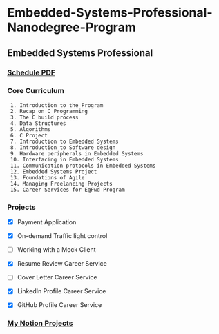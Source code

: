 # Embedded-Systems-Professional-Nanodegree-Program
## Embedded Systems Professional
### [Schedule PDF](https://drive.google.com/file/d/13_fVuwgbhx2a5_Le9_0hy9-sOP0bD_HB/view?usp=sharing)
   
   ### Core Curriculum
     1. Introduction to the Program
     2. Recap on C Programming
     3. The C build process
     4. Data Structures
     5. Algorithms
     6. C Project
     7. Introduction to Embedded Systems
     8. Introduction to Software design
     9. Hardware peripherals in Embedded Systems
     10. Interfacing in Embedded Systems
     11. Communication protocols in Embedded Systems
     12. Embedded Systems Project
     13. Foundations of Agile
     14. Managing Freelancing Projects
     15. Career Services for EgFwd Program


  ### Projects
   - [x] Payment Application
   - [x] On-demand Traffic light control
   - [ ] Working with a Mock Client
   - [x] Resume Review Career Service
   - [ ] Cover Letter Career Service
   - [x] LinkedIn Profile Career Service
   - [x] GitHub Profile Career Service
 	

### [My Notion Projects](https://www.notion.so/FWD-e0d6e4ee4304402aafd0621a65742a31)
